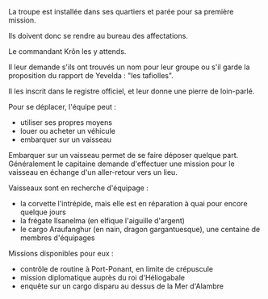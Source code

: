 

La troupe est installée dans ses quartiers et parée pour sa première mission.

Ils doivent donc se rendre au bureau des affectations.

Le commandant Krôn les y attends.

Il leur demande s'ils ont trouvés un nom pour leur groupe ou s'il garde la proposition du rapport de Yevelda : "les tafiolles".

Il les inscrit dans le registre officiel, et leur donne une pierre de loin-parlé.

Pour se déplacer, l'équipe peut :
- utiliser ses propres moyens
- louer ou acheter un véhicule
- embarquer sur un vaisseau

Embarquer sur un vaisseau permet de se faire déposer quelque part. Généralement le capitaine demande
d'effectuer une mission pour le vaisseau en échange d'un aller-retour vers un lieu.

Vaisseaux sont en recherche d'équipage :
- la corvette l'intrépide, mais elle est en réparation à quai pour encore quelque jours
- la frégate Ilsanelma (en elfique l'aiguille d'argent)
- le cargo Araufanghur (en nain, dragon gargantuesque), une centaine de membres d'équipages



Missions disponibles pour eux :

- contrôle de routine à Port-Ponant, en limite de crépuscule
- mission diplomatique auprès du roi d'Héliogabale
- enquête sur un cargo disparu au dessus de la Mer d'Alambre